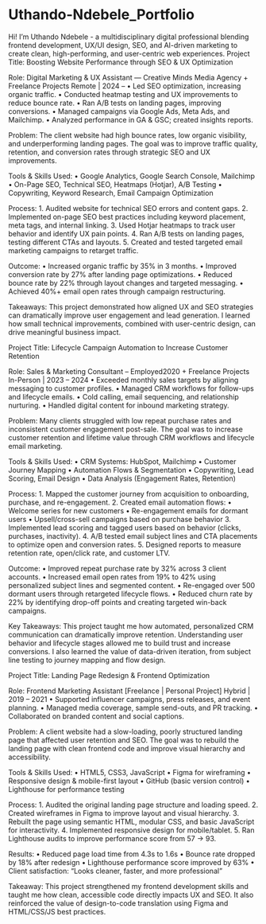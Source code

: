 # Uthando-Ndebele_Portfolio
Hi! I’m Uthando Ndebele - a multidisciplinary digital professional blending frontend development, UX/UI design, SEO, and AI-driven marketing to create clean, high-performing, and user-centric web experiences.
Project Title:
Boosting Website Performance through SEO & UX Optimization

Role:
Digital Marketing & UX Assistant — Creative Minds Media Agency + Freelance Projects
Remote | 2024 – 
	•	Led SEO optimization, increasing organic traffic.
	•	Conducted heatmap testing and UX improvements to reduce bounce rate.
	•	Ran A/B tests on landing pages, improving conversions.
	•	Managed campaigns via Google Ads, Meta Ads, and Mailchimp.
	•	Analyzed performance in GA & GSC; created insights reports.

Problem:
The client website had high bounce rates, low organic visibility, and underperforming landing pages. The goal was to improve traffic quality, retention, and conversion rates through strategic SEO and UX improvements.

Tools & Skills Used:
	•	Google Analytics, Google Search Console, Mailchimp
	•	On-Page SEO, Technical SEO, Heatmaps (Hotjar), A/B Testing
	•	Copywriting, Keyword Research, Email Campaign Optimization

Process:
	1.	Audited website for technical SEO errors and content gaps.
	2.	Implemented on-page SEO best practices including keyword placement, meta tags, and internal linking.
	3.	Used Hotjar heatmaps to track user behavior and identify UX pain points.
	4.	Ran A/B tests on landing pages, testing different CTAs and layouts.
	5.	Created and tested targeted email marketing campaigns to retarget traffic.

Outcome:
	•	Increased organic traffic by 35% in 3 months.
	•	Improved conversion rate by 27% after landing page optimizations.
	•	Reduced bounce rate by 22% through layout changes and targeted messaging.
	•	Achieved 40%+ email open rates through campaign restructuring.

Takeaways:
This project demonstrated how aligned UX and SEO strategies can dramatically improve user engagement and lead generation. I learned how small technical improvements, combined with user-centric design, can drive meaningful business impact.

Project Title: Lifecycle Campaign Automation to Increase Customer Retention

 Role:
Sales & Marketing Consultant – Employed2020 + Freelance Projects
In-Person | 2023 – 2024
	•	Exceeded monthly sales targets by aligning messaging to customer profiles.
	•	Managed CRM workflows for follow-ups and lifecycle emails.
	•	Cold calling, email sequencing, and relationship nurturing.
	•	Handled digital content for inbound marketing strategy.

Problem:
Many clients struggled with low repeat purchase rates and inconsistent customer engagement post-sale. The goal was to increase customer retention and lifetime value through CRM workflows and lifecycle email marketing.

Tools & Skills Used:
	•	CRM Systems: HubSpot, Mailchimp
	•	Customer Journey Mapping
	•	Automation Flows & Segmentation
	•	Copywriting, Lead Scoring, Email Design
	•	Data Analysis (Engagement Rates, Retention)

Process:
	1.	Mapped the customer journey from acquisition to onboarding, purchase, and re-engagement.
	2.	Created email automation flows:
	•	Welcome series for new customers
	•	Re-engagement emails for dormant users
	•	Upsell/cross-sell campaigns based on purchase behavior
	3.	Implemented lead scoring and tagged users based on behavior (clicks, purchases, inactivity).
	4.	A/B tested email subject lines and CTA placements to optimize open and conversion rates.
	5.	Designed reports to measure retention rate, open/click rate, and customer LTV.

Outcome:
	•	Improved repeat purchase rate by 32% across 3 client accounts.
	•	Increased email open rates from 19% to 42% using personalized subject lines and segmented content.
	•	Re-engaged over 500 dormant users through retargeted lifecycle flows.
	•	Reduced churn rate by 22% by identifying drop-off points and creating targeted win-back campaigns.

Key Takeaways:
This project taught me how automated, personalized CRM communication can dramatically improve retention. Understanding user behavior and lifecycle stages allowed me to build trust and increase conversions. I also learned the value of data-driven iteration, from subject line testing to journey mapping and flow design.

Project Title: Landing Page Redesign & Frontend Optimization

Role:
Frontend Marketing Assistant [Freelance | Personal Project]
Hybrid | 2019 – 2021
	•	Supported influencer campaigns, press releases, and event planning.
	•	Managed media coverage, sample send-outs, and PR tracking.
	•	Collaborated on branded content and social captions.

Problem:
A client website had a slow-loading, poorly structured landing page that affected user retention and SEO. The goal was to rebuild the landing page with clean frontend code and improve visual hierarchy and accessibility.

Tools & Skills Used:
	•	HTML5, CSS3, JavaScript
	•	Figma for wireframing
	•	Responsive design & mobile-first layout
	•	GitHub (basic version control)
	•	Lighthouse for performance testing

Process:
	1.	Audited the original landing page structure and loading speed.
	2.	Created wireframes in Figma to improve layout and visual hierarchy.
	3.	Rebuilt the page using semantic HTML, modular CSS, and basic JavaScript for interactivity.
	4.	Implemented responsive design for mobile/tablet.
	5.	Ran Lighthouse audits to improve performance score from 57 → 93.

Results:
	•	Reduced page load time from 4.3s to 1.6s
	•	Bounce rate dropped by 18% after redesign
	•	Lighthouse performance score improved by 63%
	•	Client satisfaction: “Looks cleaner, faster, and more professional”

Takeaway:
This project strengthened my frontend development skills and taught me how clean, accessible code directly impacts UX and SEO. It also reinforced the value of design-to-code translation using Figma and HTML/CSS/JS best practices.

